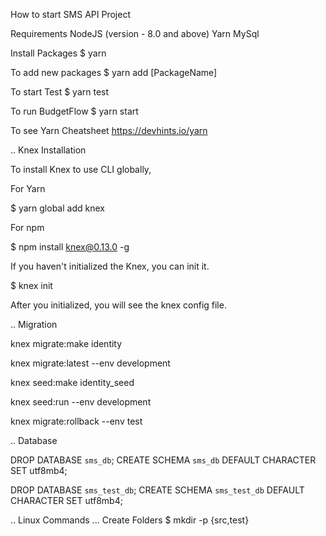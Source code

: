 How to start SMS API Project

Requirements
NodeJS (version - 8.0 and above)
Yarn
MySql

Install Packages
$ yarn

To add new packages
$ yarn add [PackageName]

To start Test
$ yarn test

To run BudgetFlow
$ yarn start

To see Yarn Cheatsheet
https://devhints.io/yarn

.. Knex Installation

To install Knex to use CLI globally, 

For Yarn  

$ yarn global add knex 

For npm  

$ npm install knex@0.13.0 -g  

If you haven't initialized the Knex, you can init it.  

$ knex init 

After you initialized, you will see the knex config file. 

.. Migration

knex migrate:make identity

knex migrate:latest --env development

knex seed:make identity_seed

knex seed:run --env development

knex migrate:rollback --env test

.. Database

DROP DATABASE `sms_db`;
CREATE SCHEMA `sms_db` DEFAULT CHARACTER SET utf8mb4;

DROP DATABASE `sms_test_db`;
CREATE SCHEMA `sms_test_db` DEFAULT CHARACTER SET utf8mb4;


.. Linux Commands
... Create Folders
$ mkdir -p {src,test}
